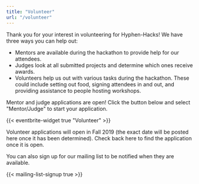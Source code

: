 ```yaml
---
title: "Volunteer"
url: "/volunteer"
---
```


Thank you for your interest in volunteering for Hyphen-Hacks! We have three ways
you can help out:

- Mentors are available during the hackathon to provide help for our attendees.
- Judges look at all submitted projects and determine which ones receive awards.
- Volunteers help us out with various tasks during the hackathon. These could
  include setting out food, signing attendees in and out, and providing
  assistance to people hosting workshops.

Mentor and judge applications are open! Click the button below and select
"Mentor/Judge" to start your application.

{{< eventbrite-widget true "Volunteer" >}}

Volunteer applications will open in Fall 2019 (the exact date will be posted
here once it has been determined). Check back here to find the application once
it is open.

You can also sign up for our mailing list to be notified when they are
available.

{{< mailing-list-signup true >}}
